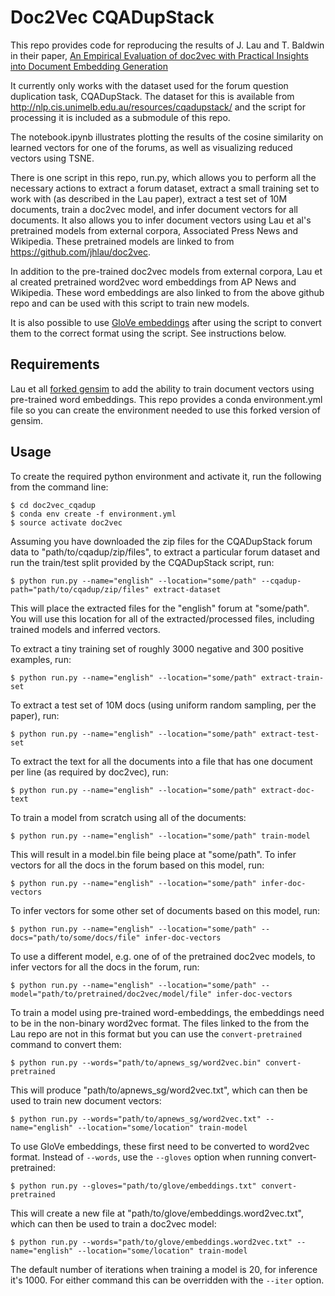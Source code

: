 Doc2Vec CQADupStack
====================

This repo provides code for reproducing the results of J. Lau and T. Baldwin in their paper, [An Empirical Evaluation of doc2vec with
Practical Insights into Document Embedding Generation](https://arxiv.org/pdf/1607.05368v1.pdf)

It currently only works with the dataset used for the forum question duplication task, CQADupStack. The dataset for this is available from http://nlp.cis.unimelb.edu.au/resources/cqadupstack/ and the script for processing it is included as a submodule of this repo.

The notebook.ipynb illustrates plotting the results of the cosine similarity on learned vectors for one of the forums, as well as visualizing reduced vectors using TSNE.

There is one script in this repo, run.py, which allows you to perform all the necessary actions to extract a forum dataset, extract a small training set to work with (as described in the Lau paper), extract a test set of 10M documents, train a doc2vec model, and infer document vectors for all documents. It also allows you to infer document vectors using Lau et al's pretrained models from external corpora, Associated Press News and Wikipedia. These pretrained models are linked to from https://github.com/jhlau/doc2vec.

In addition to the pre-trained doc2vec models from external corpora, Lau et al created pretrained word2vec word embeddings from AP News and Wikipedia. These word embeddings are also linked to from the above github repo and can be used with this script to train new models.

It is also possible to use [GloVe embeddings](http://nlp.stanford.edu/projects/glove/) after using the script to convert them to the correct format using the script. See instructions below.

Requirements
-------------
Lau et all [forked gensim](https://github.com/jhlau/gensim) to add the ability to train document vectors using pre-trained word embeddings. This repo provides a conda environment.yml file so you can create the environment needed to use this forked version of gensim.

Usage
------
To create the required python environment and activate it, run the following from the command line:
````
$ cd doc2vec_cqadup
$ conda env create -f environment.yml
$ source activate doc2vec
````

Assuming you have downloaded the zip files for the CQADupStack forum data to "path/to/cqadup/zip/files", to extract a particular forum dataset and run the train/test split provided by the CQADupStack script, run:
````
$ python run.py --name="english" --location="some/path" --cqadup-path="path/to/cqadup/zip/files" extract-dataset
````
This will place the extracted files for the "english" forum at "some/path". You will use this location for all of the extracted/processed files, including trained models and inferred vectors.

To extract a tiny training set of roughly 3000 negative and 300 positive examples, run:
```
$ python run.py --name="english" --location="some/path" extract-train-set
```

To extract a test set of 10M docs (using uniform random sampling, per the paper), run:
```
$ python run.py --name="english" --location="some/path" extract-test-set
```

To extract the text for all the documents into a file that has one document per line (as required by doc2vec), run:
````
$ python run.py --name="english" --location="some/path" extract-doc-text
```` 

To train a model from scratch using all of the documents:
````
$ python run.py --name="english" --location="some/path" train-model
````

This will result in a model.bin file being place at "some/path". To infer vectors for all the docs in the forum based on this model, run:
````
$ python run.py --name="english" --location="some/path" infer-doc-vectors
````

To infer vectors for some other set of documents based on this model, run:
````
$ python run.py --name="english" --location="some/path" --docs="path/to/some/docs/file" infer-doc-vectors
````
To use a different model, e.g. one of of the pretrained doc2vec models, to infer vectors for all the docs in the forum, run:
````
$ python run.py --name="english" --location="some/path" --model="path/to/pretrained/doc2vec/model/file" infer-doc-vectors
````

To train a model using pre-trained word-embeddings, the embeddings need to be in the non-binary word2vec format. The files linked to the from the Lau repo are not in this format but you can use the `convert-pretrained` command to convert them:
````
$ python run.py --words="path/to/apnews_sg/word2vec.bin" convert-pretrained
````
This will produce "path/to/apnews_sg/word2vec.txt", which can then be used to train new document vectors:
````
$ python run.py --words="path/to/apnews_sg/word2vec.txt" --name="english" --location="some/location" train-model
````

To use GloVe embeddings, these first need to be converted to word2vec format. Instead of `--words`, use the `--gloves` option when running convert-pretrained:
````
$ python run.py --gloves="path/to/glove/embeddings.txt" convert-pretrained
````
This will create a new file at "path/to/glove/embeddings.word2vec.txt", which can then be used to train a doc2vec model:
````
$ python run.py --words="path/to/glove/embeddings.word2vec.txt" --name="english" --location="some/location" train-model
````

The default number of iterations when training a model is 20, for inference it's 1000. For either command this can be overridden with the `--iter` option.
